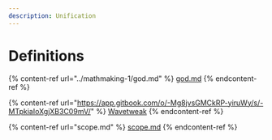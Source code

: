 ```yaml
---
description: Unification
---
```


# Definitions

{% content-ref url="../mathmaking-1/god.md" %}
[god.md](../mathmaking-1/god.md)
{% endcontent-ref %}

{% content-ref url="https://app.gitbook.com/o/-Mg8jvsGMCkRP-yiruWy/s/-MTpkiaIoXgjXB3C09mV/" %}
[Wavetweak](https://app.gitbook.com/o/-Mg8jvsGMCkRP-yiruWy/s/-MTpkiaIoXgjXB3C09mV/)
{% endcontent-ref %}

{% content-ref url="scope.md" %}
[scope.md](scope.md)
{% endcontent-ref %}
